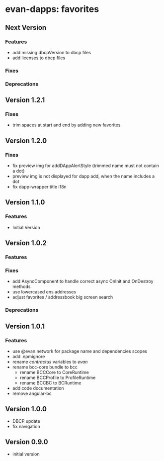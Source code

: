 # evan-dapps: favorites

## Next Version
### Features
- add missing dbcpVersion to dbcp files
- add licenses to dbcp files

### Fixes
### Deprecations

## Version 1.2.1
### Fixes
- trim spaces at start and end by adding new favorites

## Version 1.2.0
### Fixes
- fix preview img for addDAppAlertStyle (trimmed name must not contain a dot)
- preview img is not displayed for dapp add, when the name includes a dot
- fix dapp-wrapper title i18n

## Version 1.1.0
### Features
- Initial Version

## Version 1.0.2
### Features
### Fixes
- add AsyncComponent to handle correct async OnInit and OnDestroy methods
- use lowercased ens addresses
- adjust favorites / addressbook big screen search

### Deprecations

## Version 1.0.1
### Features
- use @evan.network for package name and dependencies scopes
- add .npmignore
- rename *contractus* variables to *evan*
- rename bcc-core bundle to bcc
  - rename BCCCore to CoreRuntime
  - rename BCCProfile to ProfileRuntime
  - rename BCCBC to BCRuntime
- add code documentation
- remove angular-bc

## Version 1.0.0
- DBCP update
- fix navigation

## Version 0.9.0
- initial version